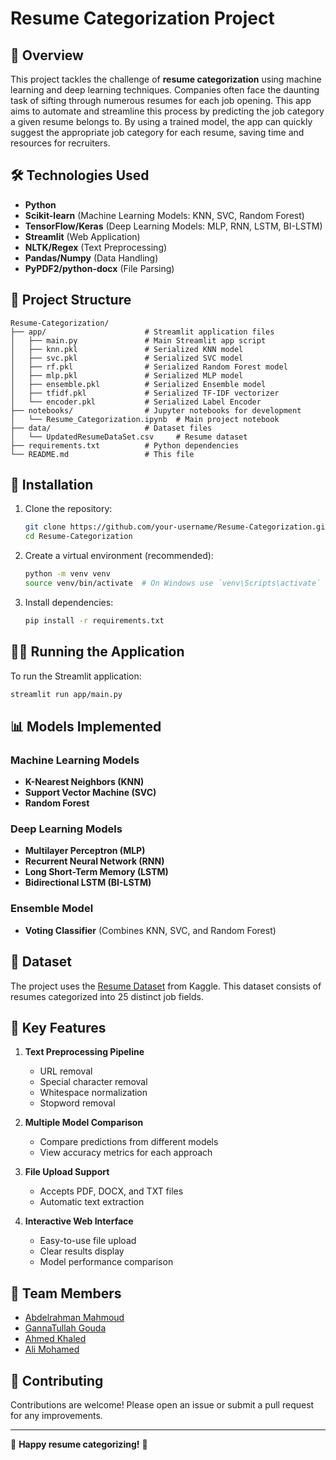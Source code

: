 # Resume Categorization Project

## 📌 Overview
This project tackles the challenge of **resume categorization** using machine learning and deep learning techniques. Companies often face the daunting task of sifting through numerous resumes for each job opening. This app aims to automate and streamline this process by predicting the job category a given resume belongs to. By using a trained model, the app can quickly suggest the appropriate job category for each resume, saving time and resources for recruiters.

## 🛠️ Technologies Used
- **Python**
- **Scikit-learn** (Machine Learning Models: KNN, SVC, Random Forest)
- **TensorFlow/Keras** (Deep Learning Models: MLP, RNN, LSTM, BI-LSTM)
- **Streamlit** (Web Application)
- **NLTK/Regex** (Text Preprocessing)
- **Pandas/Numpy** (Data Handling)
- **PyPDF2/python-docx** (File Parsing)

## 📂 Project Structure
```
Resume-Categorization/
├── app/                      # Streamlit application files
│   ├── main.py               # Main Streamlit app script
│   ├── knn.pkl               # Serialized KNN model
│   ├── svc.pkl               # Serialized SVC model
│   ├── rf.pkl                # Serialized Random Forest model
│   ├── mlp.pkl               # Serialized MLP model
│   ├── ensemble.pkl          # Serialized Ensemble model
│   ├── tfidf.pkl             # Serialized TF-IDF vectorizer
│   └── encoder.pkl           # Serialized Label Encoder
├── notebooks/                # Jupyter notebooks for development
│   └── Resume_Categorization.ipynb  # Main project notebook
├── data/                     # Dataset files
│   └── UpdatedResumeDataSet.csv     # Resume dataset
├── requirements.txt          # Python dependencies
└── README.md                 # This file
```

## 🚀 Installation
1. Clone the repository:
   ```bash
   git clone https://github.com/your-username/Resume-Categorization.git
   cd Resume-Categorization
   ```

2. Create a virtual environment (recommended):
   ```bash
   python -m venv venv
   source venv/bin/activate  # On Windows use `venv\Scripts\activate`
   ```

3. Install dependencies:
   ```bash
   pip install -r requirements.txt
   ```

## 🏃‍♂️ Running the Application
To run the Streamlit application:
```bash
streamlit run app/main.py
```

## 📊 Models Implemented
### Machine Learning Models
- **K-Nearest Neighbors (KNN)**
- **Support Vector Machine (SVC)**
- **Random Forest**

### Deep Learning Models
- **Multilayer Perceptron (MLP)**
- **Recurrent Neural Network (RNN)**
- **Long Short-Term Memory (LSTM)**
- **Bidirectional LSTM (BI-LSTM)**

### Ensemble Model
- **Voting Classifier** (Combines KNN, SVC, and Random Forest)

## 📝 Dataset
The project uses the [Resume Dataset](https://www.kaggle.com/datasets/gauravduttakiit/resume-dataset) from Kaggle. This dataset consists of resumes categorized into 25 distinct job fields.

## 🧠 Key Features
1. **Text Preprocessing Pipeline**
   - URL removal
   - Special character removal
   - Whitespace normalization
   - Stopword removal

2. **Multiple Model Comparison**
   - Compare predictions from different models
   - View accuracy metrics for each approach

3. **File Upload Support**
   - Accepts PDF, DOCX, and TXT files
   - Automatic text extraction

4. **Interactive Web Interface**
   - Easy-to-use file upload
   - Clear results display
   - Model performance comparison

## 👥 Team Members
- [Abdelrahman Mahmoud](https://abdelrahmanmah.github.io/SafeZoneInc/Abdelrahman.html)
- [GannaTullah Gouda](https://gannaasaad.github.io/index.html)
- [Ahmed Khaled](https://ahmedkhaled51.github.io/Ahmedkhaled51/)
- [Ali Mohamed](https://aliiimohamedaliii.github.io/My-portfolio/)


## 🤝 Contributing
Contributions are welcome! Please open an issue or submit a pull request for any improvements.

---

🌟 **Happy resume categorizing!** 🌟
